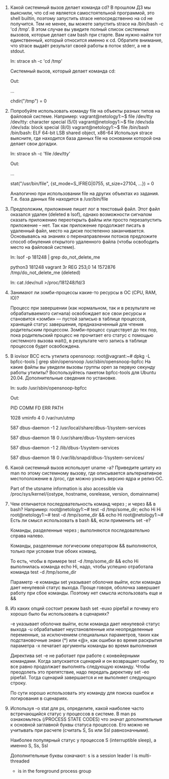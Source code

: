 1. Какой системный вызов делает команда cd? В прошлом ДЗ мы выяснили, что cd не является самостоятельной программой, 
   это shell builtin, поэтому запустить strace непосредственно на cd не получится. Тем не менее, вы можете запустить 
   strace на /bin/bash -c 'cd /tmp'. В этом случае вы увидите полный список системных вызовов, которые делает сам bash 
   при старте. Вам нужно найти тот единственный, который относится именно к cd. Обратите внимание, что strace выдаёт 
   результат своей работы в поток stderr, а не в stdout.
   
   In: strace sh -c 'cd /tmp'
   
   Системный вызов, который делает команда cd:
   
   Out: 
   
   ...
   
   chdir("/tmp")                           = 0
   

2. Попробуйте использовать команду file на объекты разных типов на файловой системе. Например:
	vagrant@netology1:~$ file /dev/tty
	/dev/tty: character special (5/0)
	vagrant@netology1:~$ file /dev/sda
	/dev/sda: block special (8/0)
	vagrant@netology1:~$ file /bin/bash
	/bin/bash: ELF 64-bit LSB shared object, x86-64
   Используя strace выясните, где находится база данных file на основании которой она делает свои догадки.

	In: strace sh -c 'file /dev/tty'
	
	Out: 
    
	...
    
	stat("/usr/bin/file", {st_mode=S_IFREG|0755, st_size=27104, ...}) = 0
	
	Аналогично при использовании file на других объектах из задания.
	Т.е. база данных file находится в /usr/bin/file

3. Предположим, приложение пишет лог в текстовый файл. Этот файл оказался удален (deleted в lsof), однако возможности 
   сигналом сказать приложению переоткрыть файлы или просто перезапустить приложение – нет. Так как приложение продолжает 
   писать в удаленный файл, место на диске постепенно заканчивается. Основываясь на знаниях о перенаправлении потоков 
   предложите способ обнуления открытого удаленного файла (чтобы освободить место на файловой системе).

	In: lsof -p 181248 | grep do_not_delete_me
	
	python3 181248 vagrant 3r REG 253,0 14 1572876 /tmp/do_not_delete_me (deleted)
	
	In: cat /dev/null >/proc/181248/fd/3

4. Занимают ли зомби-процессы какие-то ресурсы в ОС (CPU, RAM, IO)?

	Процесс при завершении (как нормальном, так и в результате не обрабатываемого сигнала) освобождает все свои ресурсы и 
	становится «зомби» — пустой записью в таблице процессов, хранящей статус завершения, предназначенный для чтения 
	родительским процессом. Зомби-процесс существует до тех пор, пока родительский процесс не прочитает его статус с 
	помощью системного вызова wait(), в результате чего запись в таблице процессов будет освобождена.

5. В iovisor BCC есть утилита opensnoop:
	root@vagrant:~# dpkg -L bpfcc-tools | grep sbin/opensnoop
	/usr/sbin/opensnoop-bpfcc
   На какие файлы вы увидели вызовы группы open за первую секунду работы утилиты? Воспользуйтесь пакетом bpfcc-tools 
   для Ubuntu 20.04. Дополнительные сведения по установке.
   
   In: sudo /usr/sbin/opensnoop-bpfcc

   Out:
   
   PID    COMM               FD ERR PATH
   
   1028   vminfo              4   0 /var/run/utmp
   
   587    dbus-daemon        -1   2 /usr/local/share/dbus-1/system-services
   
   587    dbus-daemon        18   0 /usr/share/dbus-1/system-services
   
   587    dbus-daemon        -1   2 /lib/dbus-1/system-services
   
   587    dbus-daemon        18   0 /var/lib/snapd/dbus-1/system-services/
   
6. Какой системный вызов использует uname -a? Приведите цитату из man по этому системному вызову, где описывается 
   альтернативное местоположение в /proc, где можно узнать версию ядра и релиз ОС.
   
   Part of the utsname information is also accessible  via  /proc/sys/kernel/{ostype, hostname, osrelease, version, domainname}
   
   
7. Чем отличается последовательность команд через ; и через && в bash? Например:
	root@netology1:~# test -d /tmp/some_dir; echo Hi
	Hi
	root@netology1:~# test -d /tmp/some_dir && echo Hi
	root@netology1:~#
   Есть ли смысл использовать в bash &&, если применить set -e?
   
   Команды, разделенные через ; выполняются последовательно справа налево.
   
   Команды, разделенные логическим оператором && выполняются, только при условии true обоих команд.
   
   То есть, чтобы в примере test -d /tmp/some_dir && echo Hi выполнилась команда echo Hi, надо, 
   чтобы успешно отработала команда test -d /tmp/some_dir
   
   Параметр -e команды set указывает оболочке выйти, если команда дает ненулевой статус выхода. Проще говоря, оболочка завершает работу 
   при сбое команды. Поэтому нет смысла использовать еще и &&
   
8. Из каких опций состоит режим bash set -euxo pipefail и почему его хорошо было бы использовать в сценариях?

	-e указывает оболочке выйти, если команда дает ненулевой статус выхода
	-u обрабатывает неустановленные или неопределенные переменные, за исключением специальных параметров, 
	   таких как подстановочные знаки (*) или «@», как ошибки во время раскрытия параметра
	-x печатает аргументы команды во время выполнения
	
	Директива set -e не работает при работе с конвейерными командами. Когда запускаетcя сценарий и он возвращает ошибку, 
	то все равно продолжает выполнять следующую команду. Чтобы преодолеть это препятствие, надо передать директиву 
	set -eo pipefail. Тогда сценарий завершается и не выполняет следующую строку.
	
	По сути хорошо использовать эту команду для поиска ошибок и логирования в сценариях.

9. Используя -o stat для ps, определите, какой наиболее часто встречающийся статус у процессов в системе. 
   В man ps ознакомьтесь (/PROCESS STATE CODES) что значат дополнительные к основной заглавной буквы статуса процессов. 
   Его можно не учитывать при расчете (считать S, Ss или Ssl равнозначными).
   
   Наиболее популярный статус у процессов S (interruptible sleep), а именно S, Ss, Ssl
   
   Дополнительные буквы означают:
   s    is a session leader
   l    is multi-threaded
   +    is in the foreground process group
   
  
